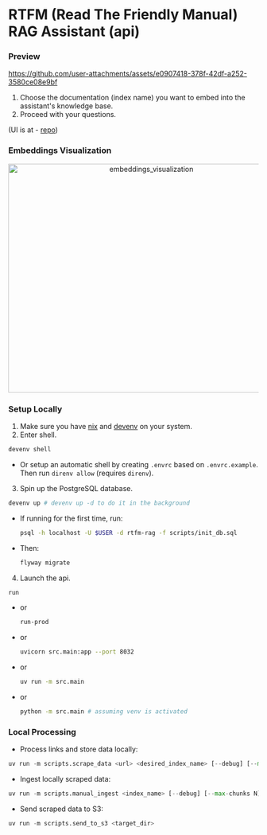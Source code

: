 # RTFM (Read The Friendly Manual) RAG Assistant (api)

### Preview

https://github.com/user-attachments/assets/e0907418-378f-42df-a252-3580ce08e9bf

1. Choose the documentation (index name) you want to embed into the assistant's knowledge base.
2. Proceed with your questions.

(UI is at - [repo](https://github.com/Asterikss/rtfm-rag-ui))

### Embeddings Visualization

<div align="center">
  <img src="https://github.com/user-attachments/assets/0ce34f6c-eb71-43db-a7a9-047844e930d0" alt="embeddings_visualization" width="560" height="460"/>
</div>

### Setup Locally
1. Make sure you have [nix](https://docs.determinate.systems/) and [devenv](https://devenv.sh/getting-started/) on your system.
2. Enter shell.
```bash
devenv shell
```
  - Or setup an automatic shell by creating `.envrc` based on `.envrc.example`. Then run
    `direnv allow` (requires `direnv`).
3. Spin up the PostgreSQL database.
```bash
devenv up # devenv up -d to do it in the background
```
- If running for the first time, run:
    ```bash
    psql -h localhost -U $USER -d rtfm-rag -f scripts/init_db.sql
    ```
- Then:
    ```bash
    flyway migrate
    ```
4. Launch the api.
  ```bash
  run
  ```
  - or
    ```bash
    run-prod
    ```
  - or
    ```bash
    uvicorn src.main:app --port 8032
    ```
  - or
    ```bash
    uv run -m src.main
    ```
  - or
    ```bash
    python -m src.main # assuming venv is activated
    ```

### Local Processing
- Process links and store data locally:
```python
uv run -m scripts.scrape_data <url> <desired_index_name> [--debug] [--max-depth N] [--max-pages N]
```
- Ingest locally scraped data:
```python
uv run -m scripts.manual_ingest <index_name> [--debug] [--max-chunks N]
```
- Send scraped data to S3:
```python
uv run -m scripts.send_to_s3 <target_dir>
```
